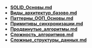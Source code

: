 - **[SOLID_Основы.md](./SOLID_Основы.md)** 
- **[Виды_архитектур_базово.md](./Виды_архитектур_базово.md)** 
- **[Паттерны_ООП_Основы.md](./Паттерны_ООП_Основы.md)** 
- **[Примитивы_синхронизации.md](./Примитивы_синхронизации.md)**
- **[Продвинутые_алгоритмы.md](./Продвинутые_алгоритмы.md)** 
- **[Сложность_алгоритмов.md](./Сложность_алгоритмов.md)** 
- **[Сложные_структуры_данных.md](./Сложные_структуры_данных.md)**
